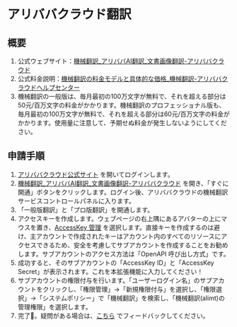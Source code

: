 # アリババクラウド翻訳

## 概要

1. 公式ウェブサイト：[機械翻訳_アリババAI翻訳_文書画像翻訳-アリババクラウド](https://www.aliyun.com/product/ai/alimt)
2. 公式料金説明：[機械翻訳の料金モデルと具体的な価格_機械翻訳-アリババクラウドヘルプセンター](https://help.aliyun.com/document_detail/197134.html)
3. 機械翻訳の一般版は、毎月最初の100万文字が無料で、それを超える部分は50元/百万文字の料金がかかります。機械翻訳のプロフェッショナル版も、毎月最初の100万文字が無料で、それを超える部分は60元/百万文字の料金がかかります。使用量に注意して、予期せぬ料金が発生しないようにしてください。

## 申請手順

1. [アリババクラウド公式サイト](https://www.aliyun.com/) を開いてログインします。
2. [機械翻訳_アリババAI翻訳_文書画像翻訳-アリババクラウド](https://www.aliyun.com/product/ai/alimt) を開き、「すぐに開通」ボタンをクリックします。ログイン後、アリババクラウドの機械翻訳サービスコントロールパネルに入ります。
3. 「一般版翻訳」と「プロ版翻訳」を開通します。
4. アクセスキーを作成します。ウェブページの右上隅にあるアバターの上にマウスを置き、[AccessKey 管理](https://ram.console.aliyun.com/manage/ak) を選択します。直接キーを作成するのは避け、主アカウントで作成されたキーはアカウント内のすべてのリソースにアクセスできるため、安全を考慮してサブアカウントを作成することをお勧めします。サブアカウントのアクセス方法は「OpenAPI 呼び出し方式」です。
5. 成功すると、そのサブアカウントの「AccessKey ID」と「AccessKey Secret」が表示されます。これを本拡張機能に入力してください！
6. サブアカウントの権限付与を行います。「ユーザーログイン名」のサブアカウントをクリックし、「権限管理」→「新規権限付与」を選択し、「権限選択」→「システムポリシー」で「機械翻訳」を検索し、「機械翻訳(alimt)の管理権限」を選択します。
7. 完了🎉。疑問がある場合は、[こちら](https://github.com/immersive-translate/immersive-translate/issues/137) でフィードバックしてください。